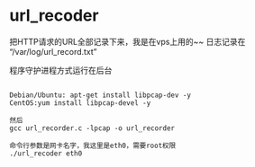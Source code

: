 url_recoder
===========

把HTTP请求的URL全部记录下来，我是在vps上用的~~
日志记录在 “/var/log/url_record.txt”

程序守护进程方式运行在后台

<pre><code>
Debian/Ubuntu: apt-get install libpcap-dev -y
CentOS:yum install libpcap-devel -y

然后
gcc url_recorder.c -lpcap -o url_recorder 

命令行参数是网卡名字，我这里是eth0，需要root权限
./url_recoder eth0

</code></pre>
